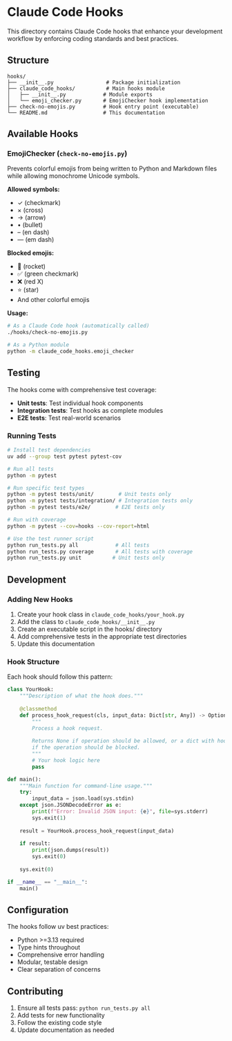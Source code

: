 # Claude Code Hooks

This directory contains Claude Code hooks that enhance your development workflow by enforcing coding standards and best practices.

## Structure

```
hooks/
├── __init__.py                 # Package initialization
├── claude_code_hooks/          # Main hooks module
│   ├── __init__.py            # Module exports
│   └── emoji_checker.py       # EmojiChecker hook implementation
├── check-no-emojis.py         # Hook entry point (executable)
└── README.md                  # This documentation
```

## Available Hooks

### EmojiChecker (`check-no-emojis.py`)

Prevents colorful emojis from being written to Python and Markdown files while allowing monochrome Unicode symbols.

**Allowed symbols:**
- ✓ (checkmark)
- × (cross)
- → (arrow) 
- • (bullet)
- – (en dash)
- — (em dash)

**Blocked emojis:**
- 🚀 (rocket)
- ✅ (green checkmark)
- ❌ (red X)
- ⭐ (star)
- And other colorful emojis

**Usage:**
```bash
# As a Claude Code hook (automatically called)
./hooks/check-no-emojis.py

# As a Python module  
python -m claude_code_hooks.emoji_checker
```

## Testing

The hooks come with comprehensive test coverage:

- **Unit tests**: Test individual hook components
- **Integration tests**: Test hooks as complete modules
- **E2E tests**: Test real-world scenarios

### Running Tests

```bash
# Install test dependencies
uv add --group test pytest pytest-cov

# Run all tests
python -m pytest

# Run specific test types
python -m pytest tests/unit/        # Unit tests only
python -m pytest tests/integration/ # Integration tests only  
python -m pytest tests/e2e/        # E2E tests only

# Run with coverage
python -m pytest --cov=hooks --cov-report=html

# Use the test runner script
python run_tests.py all            # All tests
python run_tests.py coverage       # All tests with coverage
python run_tests.py unit          # Unit tests only
```

## Development

### Adding New Hooks

1. Create your hook class in `claude_code_hooks/your_hook.py`
2. Add the class to `claude_code_hooks/__init__.py`
3. Create an executable script in the hooks/ directory
4. Add comprehensive tests in the appropriate test directories
5. Update this documentation

### Hook Structure

Each hook should follow this pattern:

```python
class YourHook:
    """Description of what the hook does."""
    
    @classmethod
    def process_hook_request(cls, input_data: Dict[str, Any]) -> Optional[Dict[str, Any]]:
        """
        Process a hook request.
        
        Returns None if operation should be allowed, or a dict with hook output
        if the operation should be blocked.
        """
        # Your hook logic here
        pass

def main():
    """Main function for command-line usage."""
    try:
        input_data = json.load(sys.stdin)
    except json.JSONDecodeError as e:
        print(f"Error: Invalid JSON input: {e}", file=sys.stderr)
        sys.exit(1)
    
    result = YourHook.process_hook_request(input_data)
    
    if result:
        print(json.dumps(result))
        sys.exit(0)
    
    sys.exit(0)

if __name__ == "__main__":
    main()
```

## Configuration

The hooks follow uv best practices:

- Python >=3.13 required
- Type hints throughout
- Comprehensive error handling
- Modular, testable design
- Clear separation of concerns

## Contributing

1. Ensure all tests pass: `python run_tests.py all`
2. Add tests for new functionality
3. Follow the existing code style
4. Update documentation as needed